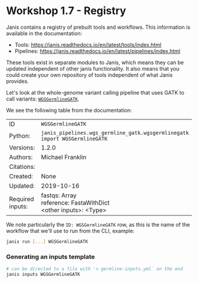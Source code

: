# Workshop 1.7 - Registry 

Janis contains a registry of prebuilt tools and workflows. This information is available in the documentation:

- Tools: https://janis.readthedocs.io/en/latest/tools/index.html
- Pipelines: https://janis.readthedocs.io/en/latest/pipelines/index.html

These tools exist in separate modules to Janis, which means they can be updated independent of other janis functionality. It also means that you could create your own repository of tools independent of what Janis provides.

Let's look at the whole-genome variant calling pipeline that uses GATK to call variants: [`WGSGermlineGATK`](https://janis.readthedocs.io/en/latest/pipelines/wgsgermlinegatk.html).

We see the following table from the documentation:

|   |   |
|-- |-- |
|ID         | `WGSGermlineGATK` |
|Python:	| `janis_pipelines.wgs_germline_gatk.wgsgermlinegatk import WGSGermlineGATK` |
|Versions:	| 1.2.0 |
|Authors:	| Michael Franklin |
|Citations: | 	 |
|Created:	| None |
|Updated:	| 2019-10-16 |
|Required inputs: | fastqs: Array<FastqGzPair> <br />reference: FastaWithDict <br />\<other inputs>: \<Type>|

We note particularly the `ID: WGSGermlineGATK` row, as this is the name of the workflow that we'll use to run from the CLI, example:

```bash
janis run [...] WGSGermlineGATK
```

### Generating an inputs template

```bash
# can be directed to a file with '> germline-inputs.yml` on the end
janis inputs WGSGermlineGATK
```

